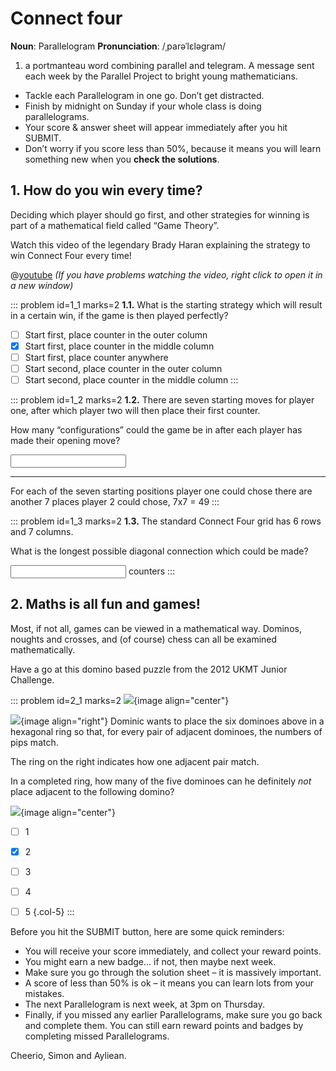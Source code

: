 # Connect four

<div class="dictionary">

__Noun__: Parallelogram
__Pronunciation__: /ˌparəˈlɛləɡram/

1. a portmanteau word combining parallel and telegram. A message sent each
week by the Parallel Project to bright young mathematicians.

</div>

*	Tackle each Parallelogram in one go. Don’t get distracted.
*	Finish by midnight on Sunday if your whole class is doing parallelograms.
*	Your score & answer sheet will appear immediately after you hit SUBMIT.
*	Don’t worry if you score less than 50%, because it means you will learn something new when you __check the solutions__.


## 1. How do you win every time?

Deciding which player should go first, and other strategies for winning is part of a mathematical field called “Game Theory”.

Watch this video of the legendary Brady Haran explaining the strategy to win Connect Four every time!

@[youtube](watch?v=yDWPi1pZ0Po?rel=0) _(If you have problems watching the video, right click to open it in a new window)_

::: problem id=1_1 marks=2
__1.1.__ What is the starting strategy which will result in a certain win, if the game is then played perfectly?

* [ ] Start first, place counter in the outer column
* [x] Start first, place counter in the middle column
* [ ] Start first, place counter anywhere
* [ ] Start second, place counter in the outer column
* [ ] Start second, place counter in the middle column
:::

::: problem id=1_2 marks=2
__1.2.__ There are seven starting moves for player one, after which player two will then place their first counter.  

How many “configurations” could the game be in after each player has made their opening move?

<input type="number" solution="49"/>

---

For each of the seven starting positions player one could chose there are another 7 places player 2 could chose, 7x7 = 49
:::

::: problem id=1_3 marks=2
__1.3.__ The standard Connect Four grid has 6 rows and 7 columns.  

What is the longest possible diagonal connection which could be made?

<input type="number" solution="6"/> counters
:::


## 2. Maths is all fun and games!

Most, if not all, games can be viewed in a mathematical way. Dominos, noughts and crosses, and (of course) chess can all be examined mathematically.

Have a go at this domino based puzzle from the 2012 UKMT Junior Challenge.

::: problem id=2_1 marks=2
![](/resources/6-07-connect-four/1-dominoes-list.png){image align="center"}

![](/resources/6-07-connect-four/1-dominoes-example.png){image align="right"}
Dominic wants to place the six dominoes above in a hexagonal ring so that, for every pair of adjacent dominoes, the numbers of pips match.  

The ring on the right indicates how one adjacent pair match.  

In a completed ring, how many of the five dominoes can he definitely _not_ place adjacent to the following domino?  

![](/resources/6-07-connect-four/1-dominoes-question.png){image align="center"}

* [ ] 1
* [x] 2
* [ ] 3
* [ ] 4
* [ ] 5
{.col-5}
:::


Before you hit the SUBMIT button, here are some quick reminders:

*	You will receive your score immediately, and collect your reward points.
*	You might earn a new badge... if not, then maybe next week.
*	Make sure you go through the solution sheet – it is massively important.
*	A score of less than 50% is ok – it means you can learn lots from your mistakes.
*	The next Parallelogram is next week, at 3pm on Thursday.
*	Finally, if you missed any earlier Parallelograms, make sure you go back and complete them. You can still earn reward points and badges by completing missed Parallelograms.

Cheerio,
Simon and Ayliean.
